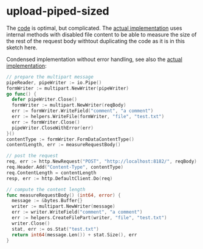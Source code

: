 # upload-piped-sized

The [code] is optimal, but complicated. The [actual implementation] uses internal methods with disabled file content to be able to measure the size of the rest of the request body withtout duplicating the code as it is in this sketch here.

Condensed implementation without error handling, see also the [actual implementation]:

```go
// prepare the multipart message
pipeReader, pipeWriter := io.Pipe()
formWriter := multipart.NewWriter(pipeWriter)
go func() {
  defer pipeWriter.Close()
  formWriter := multipart.NewWriter(reqBody)
  err := formWriter.WriteField("comment", "a comment")
  err := helpers.WriteFile(formWriter, "file", "test.txt")
  err := formWriter.Close()
  pipeWriter.CloseWithError(err)
}()
contentType := formWriter.FormDataContentType()
contentLength, err := measureRequestBody()

// post the request
req, err := http.NewRequest("POST", "http://localhost:8182/", reqBody)
req.Header.Add("Content-Type", contentType)
req.ContentLength = contentLength
resp, err := http.DefaultClient.Do(req)

// compute the content length
func measureRequestBody() (int64, error) {
  message := &bytes.Buffer{}
  writer := multipart.NewWriter(message)
  err := writer.WriteField("comment", "a comment")
  err := helpers.CreateFilePart(writer, "file", "test.txt")
  writer.Close()
  stat, err := os.Stat("test.txt")
  return int64(message.Len()) + stat.Size(), err
}
```

[code]: main.go
[actual implementation]: ../../internal/piped/sized/piped-sized.go
